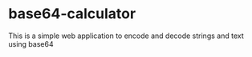 # base64-calculator
This is a simple web application to encode and decode strings and text using base64
